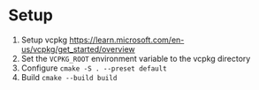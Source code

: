 # Setup

1. Setup vcpkg https://learn.microsoft.com/en-us/vcpkg/get_started/overview
2. Set the `VCPKG_ROOT` environment variable to the vcpkg directory
3. Configure `cmake -S . --preset default`
4. Build `cmake --build build`
